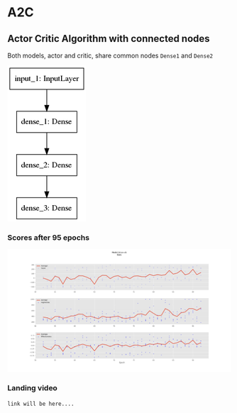 # A2C
## Actor Critic Algorithm with connected nodes

Both models, actor and critic, share common nodes `Dense1` and `Dense2`

![Nodes](./Model-14-a%3E=b/model/actor.png)

### Scores after 95 epochs

![image](./Model-14-a%3E=b/scores-06-04--20-44-49.png)


### Landing video

    link will be here....